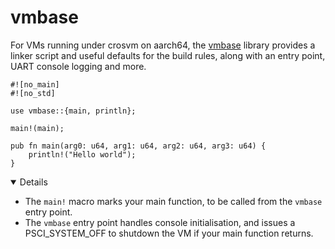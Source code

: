 # vmbase

For VMs running under crosvm on aarch64, the [vmbase][1] library provides a
linker script and useful defaults for the build rules, along with an entry
point, UART console logging and more.

<!-- mdbook-xgettext: skip -->

```rust,compile_fail
#![no_main]
#![no_std]

use vmbase::{main, println};

main!(main);

pub fn main(arg0: u64, arg1: u64, arg2: u64, arg3: u64) {
    println!("Hello world");
}
```

<details open='true'>

- The `main!` macro marks your main function, to be called from the `vmbase`
  entry point.
- The `vmbase` entry point handles console initialisation, and issues a
  PSCI_SYSTEM_OFF to shutdown the VM if your main function returns.

</details>

[1]: https://android.googlesource.com/platform/packages/modules/Virtualization/+/refs/heads/main/libs/libvmbase/
